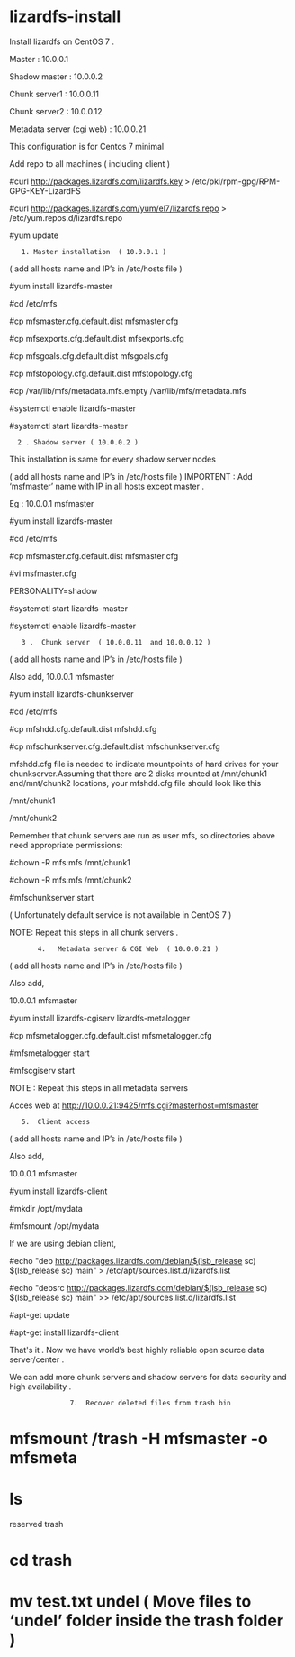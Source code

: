 # lizardfs-install
Install lizardfs on CentOS 7 . 

Master : 10.0.0.1

Shadow master : 10.0.0.2

Chunk server1 : 10.0.0.11

Chunk server2 : 10.0.0.12

Metadata server (cgi web) : 10.0.0.21



This configuration is for Centos 7 minimal

Add repo to all machines ( including client )

 #curl http://packages.lizardfs.com/lizardfs.key > /etc/pki/rpm-gpg/RPM-GPG-KEY-LizardFS

 #curl http://packages.lizardfs.com/yum/el7/lizardfs.repo > /etc/yum.repos.d/lizardfs.repo 

 #yum update 
					

       1. Master installation  ( 10.0.0.1 )

( add all hosts name and IP’s in /etc/hosts file )

 #yum install lizardfs-master

 #cd /etc/mfs

 #cp mfsmaster.cfg.default.dist mfsmaster.cfg

 #cp mfsexports.cfg.default.dist mfsexports.cfg

 #cp mfsgoals.cfg.default.dist mfsgoals.cfg

 #cp mfstopology.cfg.default.dist mfstopology.cfg

 #cp /var/lib/mfs/metadata.mfs.empty /var/lib/mfs/metadata.mfs 

 #systemctl enable lizardfs-master 

 #systemctl start lizardfs-master
							

      2 . Shadow server ( 10.0.0.2 )

This installation is same for every shadow server nodes
 					
				
( add all hosts name and IP’s in /etc/hosts file )
IMPORTENT : Add   ‘msfmaster’ name with IP in all hosts except master .

Eg : 10.0.0.1      msfmaster

 #yum install lizardfs-master

 #cd /etc/mfs

 #cp mfsmaster.cfg.default.dist mfsmaster.cfg	

 #vi msfmaster.cfg

 PERSONALITY=shadow

 #systemctl start lizardfs-master

 #systemctl enable lizardfs-master

       3 . 	Chunk server  ( 10.0.0.11  and 10.0.0.12 )

( add all hosts name and IP’s in /etc/hosts file )

Also add,
10.0.0.1		mfsmaster
	
 #yum install lizardfs-chunkserver

 #cd /etc/mfs

 #cp mfshdd.cfg.default.dist mfshdd.cfg

 #cp mfschunkserver.cfg.default.dist mfschunkserver.cfg			

mfshdd.cfg file is needed to indicate mountpoints of hard drives for your chunkserver.Assuming that there are 2 disks mounted at /mnt/chunk1 and/mnt/chunk2 locations, your mfshdd.cfg file should look like this 

  /mnt/chunk1

  /mnt/chunk2							
		 	 	 		
Remember that chunk servers are run as user mfs, so directories above need appropriate permissions:	

 #chown -R mfs:mfs /mnt/chunk1				

 #chown -R mfs:mfs /mnt/chunk2

 #mfschunkserver start

( Unfortunately default service is not available in CentOS 7 )		

NOTE: Repeat this steps in all chunk servers .		
		
        
           4.   Metadata server & CGI Web  ( 10.0.0.21 )

( add all hosts name and IP’s in /etc/hosts file )

Also add,

10.0.0.1		mfsmaster


 #yum install lizardfs-cgiserv lizardfs-metalogger

 #cp mfsmetalogger.cfg.default.dist mfsmetalogger.cfg

 #mfsmetalogger start

 #mfscgiserv start

NOTE : Repeat this steps in all metadata servers

Acces web at  http://10.0.0.21:9425/mfs.cgi?masterhost=mfsmaster


       5.  Client access

( add all hosts name and IP’s in /etc/hosts file )

Also add,

10.0.0.1		mfsmaster

 #yum install lizardfs-client

 #mkdir /opt/mydata

 #mfsmount /opt/mydata


If we are using debian client,
						
 #echo "deb http://packages.lizardfs.com/debian/$(lsb_release ­sc) $(lsb_release ­sc) main" > /etc/apt/sources.list.d/lizardfs.list

 #echo "deb­src http://packages.lizardfs.com/debian/$(lsb_release ­sc) $(lsb_release ­sc) main" >> /etc/apt/sources.list.d/lizardfs.list 

 #apt-get update

 #apt-get install lizardfs-client

That's it . Now we have world’s best highly reliable  open source data server/center . 

We can add more chunk servers and shadow servers for  data security and high availability .

                   7.  Recover deleted files from trash bin

  # mfsmount /trash -H mfsmaster -o mfsmeta
  # ls
  reserved  trash

  # cd trash
  # mv test.txt undel    ( Move files to ‘undel’ folder inside the trash folder )
